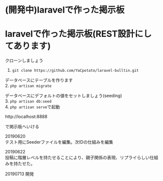 # (開発中)laravelで作った掲示板

# laravelで作った掲示板(REST設計にしてあります)

クローンしましょう  
1. `git clone https://github.com/YaCpotato/laravel-bulltin.git`  
  
データベースにテーブルを作ります  
2. `php artisan migrate`  
  
データベースにデフォルトの値をセットしましょう(seeding)  
3. `php artisan db:seed`  
4. `php artisan serve`で起動

http://localhost:8888

で掲示板へいける

20190620  
テスト用にSeederファイルを編集。次IDの仕組みを編集

20190622  
投稿に階層レベルを持たせることにより、親子関係の表現、リプライらしい仕組みを持たせた。

20190713 開発
